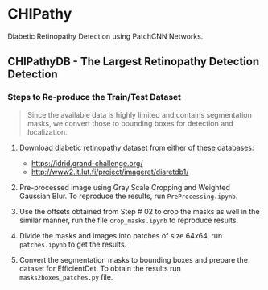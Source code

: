 # CHIPathy

Diabetic Retinopathy Detection using PatchCNN Networks.

## CHIPathyDB - The Largest Retinopathy Detection Detection

### Steps to Re-produce the Train/Test Dataset
> Since the available data is highly limited and contains segmentation masks, we convert those to bounding boxes for detection and localization.

1. Download diabetic retinopathy dataset from either of these databases:
    - https://idrid.grand-challenge.org/
    - http://www2.it.lut.fi/project/imageret/diaretdb1/
    
2. Pre-processed image using Gray Scale Cropping and Weighted Gaussian Blur. To reproduce the results, run ```PreProcessing.ipynb```.
3. Use the offsets obtained from Step # 02 to crop the masks as well in the similar manner, run the file ```crop_masks.ipynb``` to reproduce results.
4. Divide the masks and images into patches of size $64x64$, run ```patches.ipynb``` to get the results.
5. Convert the segmentation masks to bounding boxes and prepare the dataset for EfficientDet. To obtain the results run ```masks2boxes_patches.py``` file.

